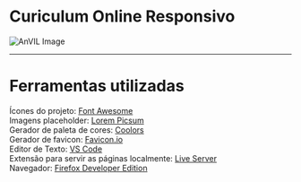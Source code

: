 # Curiculum Online Responsivo


![AnVIL Image](./img/readme-bootcamp-image.png 'Bootcamp Impulso React Web Developer')

---

# Ferramentas utilizadas

Ícones do projeto: [Font Awesome](https://fontawesome.com/)  
Imagens placeholder: [Lorem Picsum](https://picsum.photos/)  
Gerador de paleta de cores: [Coolors](https://coolors.co)  
Gerador de favicon: [Favicon.io](https://favicon.io/)  
Editor de Texto: [VS Code](https://code.visualstudio.com/)  
Extensão para servir as páginas localmente: [Live Server](https://marketplace.visualstudio.com/items?itemName=ritwickdey.LiveServer)  
Navegador: [Firefox Developer Edition](https://www.mozilla.org/pt-BR/firefox/developer/)
